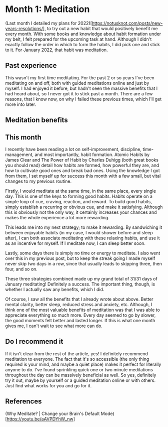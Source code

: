 # Month 1: Meditation

(Last month I detailed my plans for 2022)[https://notusknot.com/posts/new-years-resolutions/], to try out a new habit that would positively benefit me every month. With some books and knowledge about habit formation under my belt, I felt prepared for the upcoming task at hand. Although I didn't exactly follow the order in which to form the habits, I did pick one and stick to it. For January 2022, that habit was meditation. 

## Past experience

This wasn't my first time meditating. For the past 2 or so years I've been meditating on and off, both with guided meditations online and just by myself. I had enjoyed it before, but hadn't seen the massive benefits that I had heard about, so I never got it to stick past a month. There are a few reasons, that I know now, on why I failed these previous times, which I'll get more into later.

## Meditation benefits

## This month

I recently have been reading a lot on self-improvement, discipline, time-management, and most importantly, habit formation. Atomic Habits by James Clear and The Power of Habit by Charles Duhigg (both great books you should read) detail how habits are formed, how powerful they are, and how to cultivate good ones and break bad ones. Using the knowledge I got from them, I set myself up for success this month with a few small, but vital changes to my previous routine. 

Firstly, I would meditate at the same time, in the same place, every single day. This is one of the keys to forming good habits. Habits operate on a simple loop of cue, craving, reaction, and reward. To build good habits, simply establish a recurring or obvious cue, and make it satisfying. Although this is obviously not the only way, it certainly increases your chances and makes the whole experience a lot more rewarding. 

This leads me into my next strategy; to make it rewarding. By sandwiching it between enjoyable habits (in my case, I would shower before and sleep after), I can both associate meditating with these relaxing habits, and use it as an incentive for myself. If I meditate now, I can sleep better soon. 

Lastly, some days there is simply no time or energy to meditate. I also went over this in my previous post, but to keep the streak going I made myself never skip two days in a row, since that usually leads to skipping three, then four, and so on.

These three strategies combined made up my grand total of 31/31 days of January meditating! Definitely a success. The important thing, though, is whether I actually saw any benefits, which I did. 

Of course, I saw all the benefits that I already wrote about above. Better mental clarity, better sleep, reduced stress and anxiety, etc. Although, I think one of the most valuable benefits of meditation was that I was able to appreciate everything so much more. Every day seemed to go by slower, the good moments felt better and lasted longer. If this is what one month gives me, I can't wait to see what more can do.

## Do I recommend it

If it isn't clear from the rest of the article, yes! I definitely recommend meditation to everyone. The fact that it's so accessible (the only thing required is your mind, and maybe a quiet place) makes it perfect for literally anyone to do. I've found sprinkling quick one or two minute meditations throughout the day can be massively beneficial as well. So yes, definitely try it out, maybe by yourself or a guided meditation online or with others. Just find what works for you and go for it.

## References

(Why Meditate? | Change your Brain's Default Mode)[https://youtu.be/aAVPDYhW_nw]
